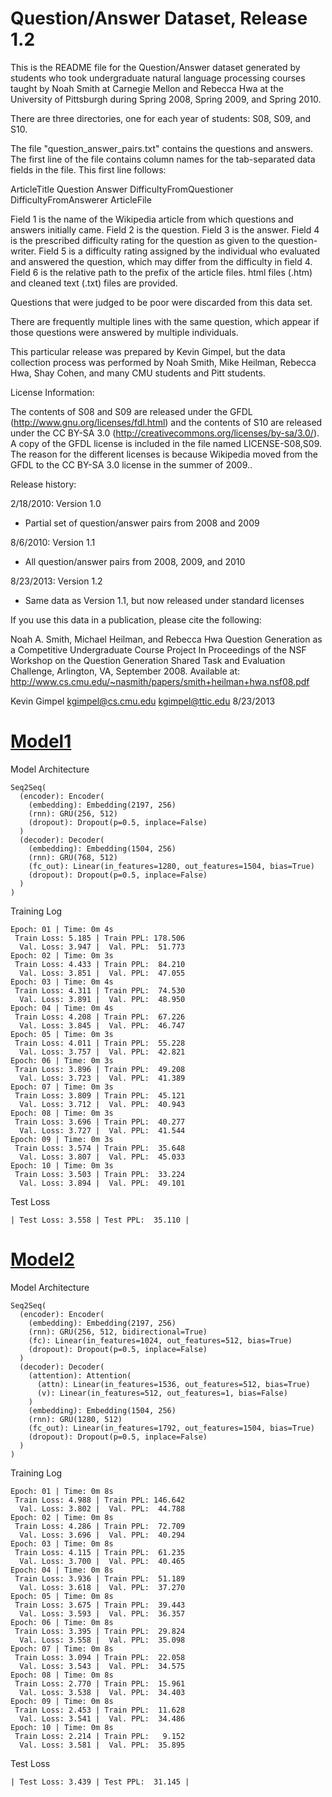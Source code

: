 Question/Answer Dataset, Release 1.2
====================================

This is the README file for the Question/Answer dataset generated by students 
who took undergraduate natural language processing courses taught by Noah Smith 
at Carnegie Mellon and Rebecca Hwa at the University of Pittsburgh during 
Spring 2008, Spring 2009, and Spring 2010.

There are three directories, one for each year of students: S08, S09, and S10.

The file "question_answer_pairs.txt" contains the questions and answers. The first line of the file contains 
column names for the tab-separated data fields in the file. This first line follows:

ArticleTitle    Question        Answer  DifficultyFromQuestioner        DifficultyFromAnswerer  ArticleFile

Field 1 is the name of the Wikipedia article from which questions and answers initially came.
Field 2 is the question.
Field 3 is the answer.
Field 4 is the prescribed difficulty rating for the question as given to the question-writer. 
Field 5 is a difficulty rating assigned by the individual who evaluated and answered the question, 
which may differ from the difficulty in field 4.
Field 6 is the relative path to the prefix of the article files. html files (.htm) and cleaned 
text (.txt) files are provided.

Questions that were judged to be poor were discarded from this data set.

There are frequently multiple lines with the same question, which appear if those questions were answered 
by multiple individuals. 

This particular release was prepared by Kevin Gimpel, but the data collection process 
was performed by Noah Smith, Mike Heilman, Rebecca Hwa, Shay Cohen, and many CMU students 
and Pitt students.

License Information:

The contents of S08 and S09 are released under the GFDL (http://www.gnu.org/licenses/fdl.html) and the contents of S10 are released under the CC BY-SA 3.0 (http://creativecommons.org/licenses/by-sa/3.0/). A copy of the GFDL license is included in the file named LICENSE-S08,S09. The reason for the different licenses is because Wikipedia moved from the GFDL to the CC BY-SA 3.0 license in the summer of 2009..

Release history:

2/18/2010: Version 1.0
  * Partial set of question/answer pairs from 2008 and 2009

8/6/2010: Version 1.1
  * All question/answer pairs from 2008, 2009, and 2010

8/23/2013: Version 1.2
  * Same data as Version 1.1, but now released under standard licenses

If you use this data in a publication, please cite the following:

Noah A. Smith, Michael Heilman, and Rebecca Hwa
Question Generation as a Competitive Undergraduate Course Project
In Proceedings of the NSF Workshop on the Question Generation Shared Task and Evaluation Challenge, Arlington, VA, September 2008. 
Available at: http://www.cs.cmu.edu/~nasmith/papers/smith+heilman+hwa.nsf08.pdf

Kevin Gimpel
kgimpel@cs.cmu.edu
kgimpel@ttic.edu
8/23/2013


# [Model1](Question_Answer_Dataset_Learning_Phrase_Representation_RNN_Encoder_Decoder.ipynb)

Model Architecture

    Seq2Seq(
      (encoder): Encoder(
        (embedding): Embedding(2197, 256)
        (rnn): GRU(256, 512)
        (dropout): Dropout(p=0.5, inplace=False)
      )
      (decoder): Decoder(
        (embedding): Embedding(1504, 256)
        (rnn): GRU(768, 512)
        (fc_out): Linear(in_features=1280, out_features=1504, bias=True)
        (dropout): Dropout(p=0.5, inplace=False)
      )
    )

Training Log

    Epoch: 01 | Time: 0m 4s
     Train Loss: 5.185 | Train PPL: 178.506
      Val. Loss: 3.947 |  Val. PPL:  51.773
    Epoch: 02 | Time: 0m 3s
     Train Loss: 4.433 | Train PPL:  84.210
      Val. Loss: 3.851 |  Val. PPL:  47.055
    Epoch: 03 | Time: 0m 4s
     Train Loss: 4.311 | Train PPL:  74.530
      Val. Loss: 3.891 |  Val. PPL:  48.950
    Epoch: 04 | Time: 0m 4s
     Train Loss: 4.208 | Train PPL:  67.226
      Val. Loss: 3.845 |  Val. PPL:  46.747
    Epoch: 05 | Time: 0m 3s
     Train Loss: 4.011 | Train PPL:  55.228
      Val. Loss: 3.757 |  Val. PPL:  42.821
    Epoch: 06 | Time: 0m 3s
     Train Loss: 3.896 | Train PPL:  49.208
      Val. Loss: 3.723 |  Val. PPL:  41.389
    Epoch: 07 | Time: 0m 3s
     Train Loss: 3.809 | Train PPL:  45.121
      Val. Loss: 3.712 |  Val. PPL:  40.943
    Epoch: 08 | Time: 0m 3s
     Train Loss: 3.696 | Train PPL:  40.277
      Val. Loss: 3.727 |  Val. PPL:  41.544
    Epoch: 09 | Time: 0m 3s
     Train Loss: 3.574 | Train PPL:  35.648
      Val. Loss: 3.807 |  Val. PPL:  45.033
    Epoch: 10 | Time: 0m 3s
     Train Loss: 3.503 | Train PPL:  33.224
      Val. Loss: 3.894 |  Val. PPL:  49.101

Test Loss

    | Test Loss: 3.558 | Test PPL:  35.110 |
       
    
# [Model2](Question_Answer_Dataset_Sequence_to_Sequence_using_Attention.ipynb)

Model Architecture

    Seq2Seq(
      (encoder): Encoder(
        (embedding): Embedding(2197, 256)
        (rnn): GRU(256, 512, bidirectional=True)
        (fc): Linear(in_features=1024, out_features=512, bias=True)
        (dropout): Dropout(p=0.5, inplace=False)
      )
      (decoder): Decoder(
        (attention): Attention(
          (attn): Linear(in_features=1536, out_features=512, bias=True)
          (v): Linear(in_features=512, out_features=1, bias=False)
        )
        (embedding): Embedding(1504, 256)
        (rnn): GRU(1280, 512)
        (fc_out): Linear(in_features=1792, out_features=1504, bias=True)
        (dropout): Dropout(p=0.5, inplace=False)
      )
    )

Training Log

    Epoch: 01 | Time: 0m 8s
     Train Loss: 4.988 | Train PPL: 146.642
      Val. Loss: 3.802 |  Val. PPL:  44.788
    Epoch: 02 | Time: 0m 8s
     Train Loss: 4.286 | Train PPL:  72.709
      Val. Loss: 3.696 |  Val. PPL:  40.294
    Epoch: 03 | Time: 0m 8s
     Train Loss: 4.115 | Train PPL:  61.235
      Val. Loss: 3.700 |  Val. PPL:  40.465
    Epoch: 04 | Time: 0m 8s
     Train Loss: 3.936 | Train PPL:  51.189
      Val. Loss: 3.618 |  Val. PPL:  37.270
    Epoch: 05 | Time: 0m 8s
     Train Loss: 3.675 | Train PPL:  39.443
      Val. Loss: 3.593 |  Val. PPL:  36.357
    Epoch: 06 | Time: 0m 8s
     Train Loss: 3.395 | Train PPL:  29.824
      Val. Loss: 3.558 |  Val. PPL:  35.098
    Epoch: 07 | Time: 0m 8s
     Train Loss: 3.094 | Train PPL:  22.058
      Val. Loss: 3.543 |  Val. PPL:  34.575
    Epoch: 08 | Time: 0m 8s
     Train Loss: 2.770 | Train PPL:  15.961
      Val. Loss: 3.538 |  Val. PPL:  34.403
    Epoch: 09 | Time: 0m 8s
     Train Loss: 2.453 | Train PPL:  11.628
      Val. Loss: 3.541 |  Val. PPL:  34.486
    Epoch: 10 | Time: 0m 8s
     Train Loss: 2.214 | Train PPL:   9.152
      Val. Loss: 3.581 |  Val. PPL:  35.895

Test Loss

    | Test Loss: 3.439 | Test PPL:  31.145 |
